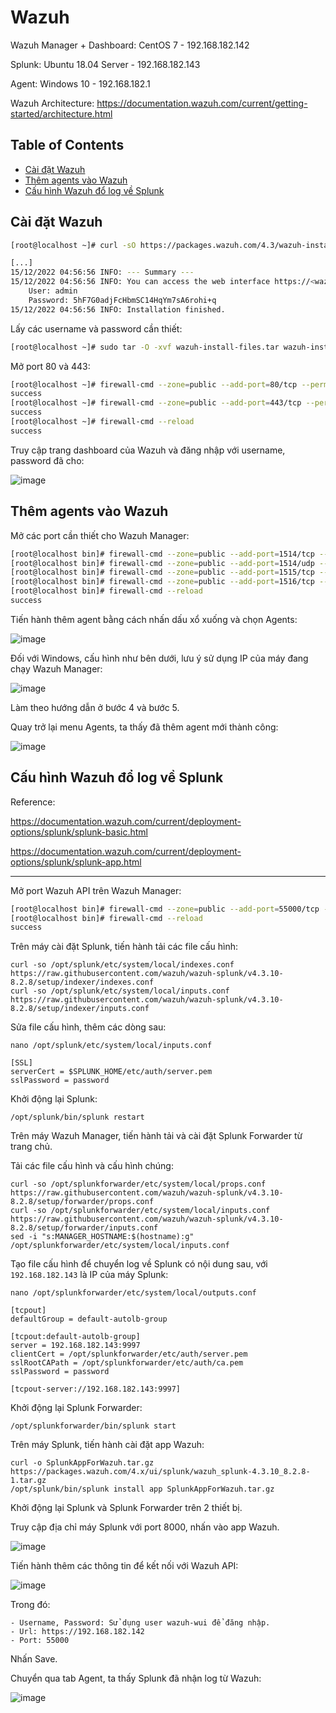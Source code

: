 # Wazuh

Wazuh Manager + Dashboard: CentOS 7 - 192.168.182.142

Splunk: Ubuntu 18.04 Server - 192.168.182.143

Agent: Windows 10 - 192.168.182.1

Wazuh Architecture: https://documentation.wazuh.com/current/getting-started/architecture.html

## Table of Contents

  - [Cài đặt Wazuh](#Cài-đặt-Wazuh)
  - [Thêm agents vào Wazuh](#Thêm-agents-vào-Wazuh)
  - [Cấu hình Wazuh đổ log về Splunk](#Cấu-hình-Wazuh-đổ-log-về-Splunk)

## Cài đặt Wazuh

```sh
[root@localhost ~]# curl -sO https://packages.wazuh.com/4.3/wazuh-install.sh && sudo bash ./wazuh-install.sh -a -i

[...]
15/12/2022 04:56:56 INFO: --- Summary ---
15/12/2022 04:56:56 INFO: You can access the web interface https://<wazuh-dashboard-ip>
    User: admin
    Password: 5hF7G0adjFcHbmSC14HqYm7sA6rohi+q
15/12/2022 04:56:56 INFO: Installation finished.
```

Lấy các username và password cần thiết:

```sh
[root@localhost ~]# sudo tar -O -xvf wazuh-install-files.tar wazuh-install-files/wazuh-passwords.txt
```

Mở port 80 và 443:

```sh
[root@localhost ~]# firewall-cmd --zone=public --add-port=80/tcp --permanent
success
[root@localhost ~]# firewall-cmd --zone=public --add-port=443/tcp --permanent
success
[root@localhost ~]# firewall-cmd --reload
success
```

Truy cập trang dashboard của Wazuh và đăng nhập với username, password đã cho:

![image](https://user-images.githubusercontent.com/101538840/207830677-342b485c-3712-4035-a3cc-e239ebfbf2c8.png)

## Thêm agents vào Wazuh

Mở các port cần thiết cho Wazuh Manager:

```sh
[root@localhost bin]# firewall-cmd --zone=public --add-port=1514/tcp --permanent
[root@localhost bin]# firewall-cmd --zone=public --add-port=1514/udp --permanent
[root@localhost bin]# firewall-cmd --zone=public --add-port=1515/tcp --permanent
[root@localhost bin]# firewall-cmd --zone=public --add-port=1516/tcp --permanent
[root@localhost bin]# firewall-cmd --reload
success
```
Tiến hành thêm agent bằng cách nhấn dấu xổ xuống và chọn Agents:

![image](https://user-images.githubusercontent.com/101538840/207831404-7c5fe66d-6d6c-4d54-9a27-944d329331b3.png)

Đối với Windows, cấu hình như bên dưới, lưu ý sử dụng IP của máy đang chạy Wazuh Manager:

![image](https://user-images.githubusercontent.com/101538840/207831695-737a6a9b-3b3f-420c-88ca-25b68fc5cc37.png)

Làm theo hướng dẫn ở bước 4 và bước 5.

Quay trở lại menu Agents, ta thấy đã thêm agent mới thành công:

![image](https://user-images.githubusercontent.com/101538840/207864082-f2e2f41f-e9b0-49f3-bedf-fbc4dd359f49.png)


## Cấu hình Wazuh đổ log về Splunk

Reference: 

https://documentation.wazuh.com/current/deployment-options/splunk/splunk-basic.html

https://documentation.wazuh.com/current/deployment-options/splunk/splunk-app.html

----------------------------------------------------------------------------------

Mở port Wazuh API trên Wazuh Manager: 

```sh
[root@localhost bin]# firewall-cmd --zone=public --add-port=55000/tcp --permanent
[root@localhost bin]# firewall-cmd --reload
success
```

Trên máy cài đặt Splunk, tiến hành tải các file cấu hình:

```
curl -so /opt/splunk/etc/system/local/indexes.conf https://raw.githubusercontent.com/wazuh/wazuh-splunk/v4.3.10-8.2.8/setup/indexer/indexes.conf
curl -so /opt/splunk/etc/system/local/inputs.conf https://raw.githubusercontent.com/wazuh/wazuh-splunk/v4.3.10-8.2.8/setup/indexer/inputs.conf
```

Sửa file cấu hình, thêm các dòng sau:

```
nano /opt/splunk/etc/system/local/inputs.conf

[SSL]
serverCert = $SPLUNK_HOME/etc/auth/server.pem
sslPassword = password
```

Khởi động lại Splunk:

```
/opt/splunk/bin/splunk restart
```

Trên máy Wazuh Manager, tiến hành tải và cài đặt Splunk Forwarder từ trang chủ.

Tải các file cấu hình và cấu hình chúng:

```
curl -so /opt/splunkforwarder/etc/system/local/props.conf https://raw.githubusercontent.com/wazuh/wazuh-splunk/v4.3.10-8.2.8/setup/forwarder/props.conf
curl -so /opt/splunkforwarder/etc/system/local/inputs.conf https://raw.githubusercontent.com/wazuh/wazuh-splunk/v4.3.10-8.2.8/setup/forwarder/inputs.conf
sed -i "s:MANAGER_HOSTNAME:$(hostname):g" /opt/splunkforwarder/etc/system/local/inputs.conf
```

Tạo file cấu hình để chuyển log về Splunk có nội dung sau, với `192.168.182.143` là IP của máy Splunk:

```
nano /opt/splunkforwarder/etc/system/local/outputs.conf

[tcpout]
defaultGroup = default-autolb-group

[tcpout:default-autolb-group]
server = 192.168.182.143:9997
clientCert = /opt/splunkforwarder/etc/auth/server.pem
sslRootCAPath = /opt/splunkforwarder/etc/auth/ca.pem
sslPassword = password

[tcpout-server://192.168.182.143:9997]
```

Khởi động lại Splunk Forwarder:

```
/opt/splunkforwarder/bin/splunk start
```

Trên máy Splunk, tiến hành cài đặt app Wazuh:

```
curl -o SplunkAppForWazuh.tar.gz https://packages.wazuh.com/4.x/ui/splunk/wazuh_splunk-4.3.10_8.2.8-1.tar.gz
/opt/splunk/bin/splunk install app SplunkAppForWazuh.tar.gz
```

Khởi động lại Splunk và Splunk Forwarder trên 2 thiết bị.

Truy cập địa chỉ máy Splunk với port 8000, nhấn vào app Wazuh.

![image](https://user-images.githubusercontent.com/101538840/208015597-488bbcb5-5b70-40db-bf77-df2b2d724653.png)


Tiến hành thêm các thông tin để kết nối với Wazuh API:

![image](https://user-images.githubusercontent.com/101538840/208015874-a1aecb15-0582-4934-aa11-d401dfa24f6c.png)

Trong đó:

    - Username, Password: Sử dụng user wazuh-wui để đăng nhập.
    - Url: https://192.168.182.142
    - Port: 55000
    
Nhấn Save.    

Chuyển qua tab Agent, ta thấy Splunk đã nhận log từ Wazuh:

![image](https://user-images.githubusercontent.com/101538840/208013273-cc061f1b-1a9a-4e89-a51d-ef12b31e79dc.png)
